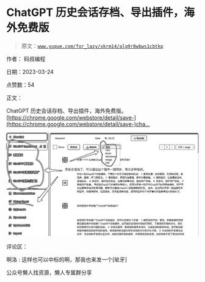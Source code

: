 # ChatGPT 历史会话存档、导出插件，海外免费版

> 原文：[`www.yuque.com/for_lazy/xkrm14/alg9r8wbws1cbtkp`](https://www.yuque.com/for_lazy/xkrm14/alg9r8wbws1cbtkp)



作者： 码叔编程



日期：2023-03-24



点赞数：54



正文：



ChatGPT 历史会话存档、导出插件，海外免费版。 [[https://chrome.google.com/webstore/detail/save-](https://chrome.google.com/webstore/detail/save-)cha... ]([https://chrome.google.com/webstore/detail/save-chatgpt-](https://chrome.google.com/webstore/detail/save-chatgpt-)history/jpedbelhkbacjbomchgdaddfgmnpadif)



![](img/212fb5c8a05c45b436c6f9c3e1100c4a.png)



评论区：



啊洛 : 这样也可以中标的啊，那我也来发一个[呲牙]



公众号懒人找资源，懒人专属群分享

